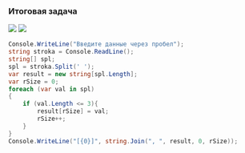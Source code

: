 ### Итоговая задача
[![](https://psychologanna.ru/zadacha.png)](https://psychologanna.ru/zadacha.png)
[![](https://psychologanna.ru/bs.png)](https://psychologanna.ru/bs.png)


```csharp
Console.WriteLine("Введите данные через пробел");
string stroka = Console.ReadLine();
string[] spl;
spl = stroka.Split(' ');
var result = new string[spl.Length];
var rSize = 0;
foreach (var val in spl)
{
    if (val.Length <= 3){
        result[rSize] = val; 
        rSize++;
    } 
}
Console.WriteLine("[{0}]", string.Join(", ", result, 0, rSize));
```
